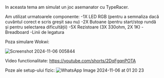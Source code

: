 In aceasta tema am simulat un joc asemanator cu TypeRacer.

Am utilizat urmatoarele componente: -1X LED RGB (pentru a semnaliza dacă cuvântul corect e scris greșit sau nu) -2X Butoane (pentru start/stop rundă și pentru selectarea dificultății)
-5X Rezistoare (3X 330ohm, 2X 1K) -Breadboard -Linii de legatura

Poza simulare Wokwi:

![Screenshot 2024-11-06 005844](https://github.com/user-attachments/assets/cd37173d-e089-4c15-9fde-10970f3655f8)

Video functionalitate:
https://youtube.com/shorts/2DqFgqnPOTA

Poze ale setup-ului fizic:
![WhatsApp Image 2024-11-06 at 01 20 23](https://github.com/user-attachments/assets/3645456f-3c5f-478c-a2f9-a92b4ccfbde3)
